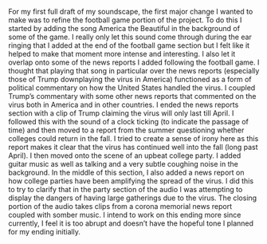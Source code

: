 For my first full draft of my soundscape, the first major change I wanted to make was to refine the football game portion of the project. To do this I started by adding the song America the Beautiful in the background of some of the game. I really only let this sound come through during the ear ringing that I added at the end of the football game section but I felt like it helped to make that moment more intense and interesting. I also let it overlap onto some of the news reports I added following the football game. I thought that playing that song in particular over the news reports (especially those of Trump downplaying the virus in America) functioned as a form of political commentary on how the United States handled the virus. I coupled Trump’s commentary with some other news reports that commented on the virus both in America and in other countries. I ended the news reports section with a clip of Trump claiming the virus will only last till April. I followed this with the sound of a clock ticking (to indicate the passage of time) and then moved to a report from the summer questioning whether colleges could return in the fall. I tried to create a sense of irony here as this report makes it clear that the virus has continued well into the fall (long past April). I then moved onto the scene of an upbeat college party. I added guitar music as well as talking and a very subtle coughing noise in the background. In the middle of this section, I also added a news report on how college parties have been amplifying the spread of the virus. I did this to try to clarify that in the party section of the audio I was attempting to display the dangers of having large gatherings due to the virus. The closing portion of the audio takes clips from a corona memorial news report coupled with somber music. I intend to work on this ending more since currently, I feel it is too abrupt and doesn’t have the hopeful tone I planned for my ending initially. 
